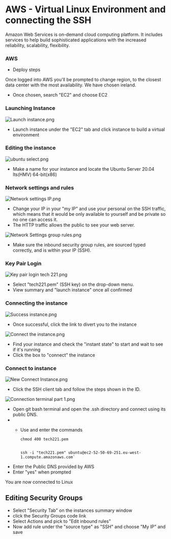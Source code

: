 <h1>AWS - Virtual Linux Environment and connecting the SSH</h1>

Amazon Web Services is on-demand cloud computing platform. It includes services to help build sophisticated applications
with the increased reliability, scalability, flexibility. 

<h3>AWS</h3>

- Deploy steps

Once logged into AWS you'll be prompted to change region, to the closest data center with the most availability.
We have chosen ireland. 
- Once chosen, search "EC2" and choose EC2 

<h3>Launching Instance</h3>

![Launch instance.png](..%2F..%2F..%2FDesktop%2FLaunch%20instance.png)

- Launch instance under the "EC2" tab and click instance to build a virtual environment 

<h3>Editing the instance</h3>

![ubuntu select.png](..%2F..%2F..%2FDesktop%2Fubuntu%20select.png)

- Make a name for your instance and locate the Ubuntu Server 20.04 lts(HMV) 64-bit(x86)

<h3>Network settings and rules</h3>

![Network settings IP.png](..%2F..%2F..%2FDesktop%2FNetwork%20settings%20IP.png)

- Change your IP in your "my IP" and use your personal on the SSH traffic, which means
that it would be only available to yourself and be private so no one can access it.
- The HTTP traffic allows the public to see your web server.

![Network Settings group rules.png](..%2F..%2F..%2FDesktop%2FNetwork%20Settings%20group%20rules.png)

- Make sure the inbound security group rules, are sourced typed correctly, and is within your IP (SSH).

<h3>Key Pair Login</h3>

![Key pair login tech 221.png](..%2F..%2F..%2FDesktop%2FKey%20pair%20login%20tech%20221.png)

- Select "tech221.pem" (SSH key) on the drop-down menu.
- View summary and "launch instance" once all confirmed

<h3>Connecting the instance</h3>

![Success instance.png](..%2F..%2F..%2FDesktop%2FSuccess%20instance.png)

- Once successful, click the link to divert you to the instance

![Connect the instance.png](..%2F..%2F..%2FDesktop%2FConnect%20the%20instance.png)

- Find your instance and check the "instant state" to start and wait to see if it's running
- Click the box to "connect" the instance 

<h3>Connect to instance</h3>

![New Connect Instance.png](..%2F..%2F..%2FDesktop%2FNew%20Connect%20Instance.png)

- Click the SSH client tab and follow the steps shown in the ID.

![Connection terminal part 1.png](..%2F..%2F..%2FDesktop%2FConnection%20terminal%20part%201.png)

- Open git bash terminal and open the .ssh directory and connect using its public DNS.
- 
  - Use and enter the commands

        chmod 400 tech221.pem


        ssh -i "tech221.pem" ubuntu@ec2-52-50-69-251.eu-west-1.compute.amazonaws.com`
  
- Enter the Public DNS provided by AWS 
- Enter "yes" when prompted 

You are now connected to Linux 

<h2>Editing Security Groups</h2>

- Select "Security Tab" on the instances summary window
- click the Security Groups code link
- Select Actions and pick to "Edit inbound rules"
- Now add rule under the "source type" as "SSH" and choose "My IP" and save